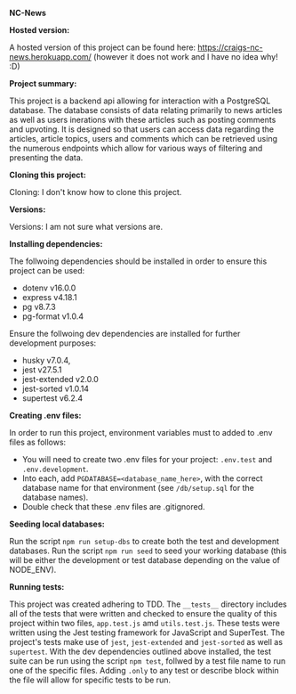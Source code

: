**NC-News**

**Hosted version:**

A hosted version of this project can be found here: https://craigs-nc-news.herokuapp.com/ (however it does not work and I have no idea why! :D)

**Project summary:**

This project is a backend api allowing for interaction with a PostgreSQL database. The database consists of data relating primarily to news articles as well as users inerations with these articles such as posting comments and upvoting. It is designed so that users can access data regarding the articles, article topics, users and comments which can be retrieved using the numerous endpoints which allow for various ways of filtering and presenting the data.

**Cloning this project:**

Cloning: I don't know how to clone this project.

**Versions:**

Versions: I am not sure what versions are.

**Installing dependencies:**

The follwoing dependencies should be installed in order to ensure this project can be used:

- dotenv v16.0.0
- express v4.18.1
- pg v8.7.3
- pg-format v1.0.4

Ensure the follwoing dev dependencies are installed for further development purposes:

- husky v7.0.4,
- jest v27.5.1
- jest-extended v2.0.0
- jest-sorted v1.0.14
- supertest v6.2.4

**Creating .env files:**

In order to run this project, environment variables must to added to .env files as follows:

- You will need to create two .env files for your project: `.env.test` and `.env.development`.
- Into each, add `PGDATABASE=<database_name_here>`, with the correct database name for that environment (see `/db/setup.sql` for the database names).
- Double check that these .env files are .gitignored.

**Seeding local databases:**

Run the script `npm run setup-dbs` to create both the test and development databases. Run the script `npm run seed` to seed your working database (this will be either the development or test database depending on the value of NODE_ENV).

**Running tests:**

This project was created adhering to TDD. The `__tests__` directory includes all of the tests that were written and checked to ensure the quality of this project within two files, `app.test.js` amd `utils.test.js`. These tests were written using the Jest testing framework for JavaScript and SuperTest. The project's tests make use of `jest`, `jest-extended` and `jest-sorted` as well as `supertest`. With the dev dependencies outlined above installed, the test suite can be run using the script `npm test`, follwed by a test file name to run one of the specific files. Adding `.only` to any test or describe block within the file will allow for specific tests to be run.
